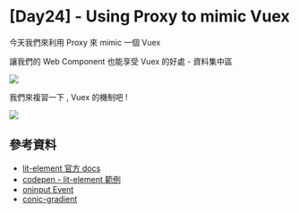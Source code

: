 # [Day24] - Using Proxy to mimic Vuex 

今天我們來利用 Proxy 來 mimic 一個 Vuex 

讓我們的 Web Component 也能享受 Vuex 的好處 - 資料集中區

![](https://i.imgur.com/j8fIWX9.png)

我們來複習一下 , Vuex 的機制吧 !

![](https://i.imgur.com/Cpd1vz8.png)


## 參考資料

- [lit-element 官方 docs](https://lit-element.polymer-project.org/guide/lifecycle)
- [codepen - lit-element 範例](https://codepen.io/sorvell/pen/RYQyoe)
- [oninput Event](https://www.w3schools.com/jsref/event_oninput.asp)
- [conic-gradient](https://developer.mozilla.org/en-US/docs/Web/CSS/gradient/conic-gradient())

